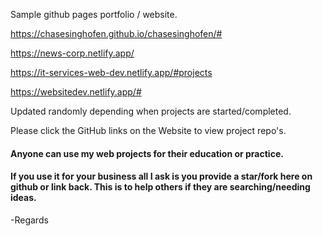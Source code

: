 Sample github pages portfolio / website. 

https://chasesinghofen.github.io/chasesinghofen/#

https://news-corp.netlify.app/

https://it-services-web-dev.netlify.app/#projects

https://websitedev.netlify.app/#

Updated randomly depending when projects are started/completed. 

Please click the GitHub links on the Website to view project repo's.

#### Anyone can use my web projects for their education or practice. 
#### If you use it for your business all I ask is you provide a star/fork here on github or link back. This is to help others if they are searching/needing ideas.

-Regards
